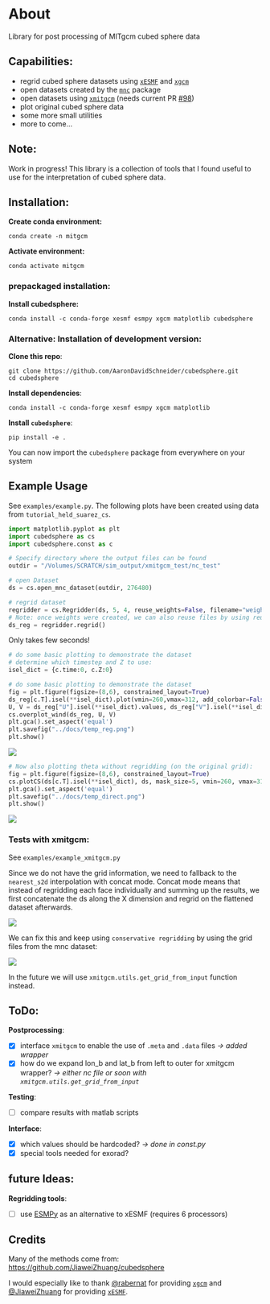 # About
Library for post processing of MITgcm cubed sphere data

## Capabilities:
- regrid cubed sphere datasets using [`xESMF`](https://xesmf.readthedocs.io/en/latest/) and [`xgcm`](https://xgcm.readthedocs.io/en/latest/)
- open datasets created by the [`mnc`](https://mitgcm.readthedocs.io/en/latest/outp_pkgs/outp_pkgs.html#netcdf-i-o-pkg-mnc) package
- open datasets using [`xmitgcm`](https://xmitgcm.readthedocs.io/en/latest/) (needs current PR [#98](https://github.com/MITgcm/xmitgcm/pull/98)) 
- plot original cubed sphere data
- some more small utilities
- more to come...

## Note:
Work in progress! This library is a collection of tools that I found useful to use for the interpretation of cubed sphere data.

## Installation:
**Create conda environment:**<br>
```shell
conda create -n mitgcm
```

**Activate environment:**<br>
```shell
conda activate mitgcm
```

### prepackaged installation:

**Install cubedsphere:**<br>
```shell
conda install -c conda-forge xesmf esmpy xgcm matplotlib cubedsphere
```

### Alternative: Installation of development version:

**Clone this repo**:<br>
```shell
git clone https://github.com/AaronDavidSchneider/cubedsphere.git
cd cubedsphere
```

**Install dependencies**:<br>
```shell
conda install -c conda-forge xesmf esmpy xgcm matplotlib
```

**Install `cubedsphere`**:<br>
```shell
pip install -e .
```

You can now import the `cubedsphere` package from everywhere on your system 
## Example Usage
See `examples/example.py`. The following plots have been created using data from `tutorial_held_suarez_cs`.
```python
import matplotlib.pyplot as plt
import cubedsphere as cs
import cubedsphere.const as c

# Specify directory where the output files can be found
outdir = "/Volumes/SCRATCH/sim_output/xmitgcm_test/nc_test"

# open Dataset
ds = cs.open_mnc_dataset(outdir, 276480)

# regrid dataset
regridder = cs.Regridder(ds, 5, 4, reuse_weights=False, filename="weights", concat_mode=False)
# Note: once weights were created, we can also reuse files by using reuse_weights=True (saves time).
ds_reg = regridder.regrid()
```
Only takes few seconds!
```python
# do some basic plotting to demonstrate the dataset
# determine which timestep and Z to use:
isel_dict = {c.time:0, c.Z:0}

# do some basic plotting to demonstrate the dataset
fig = plt.figure(figsize=(8,6), constrained_layout=True)
ds_reg[c.T].isel(**isel_dict).plot(vmin=260,vmax=312, add_colorbar=False)
U, V = ds_reg["U"].isel(**isel_dict).values, ds_reg["V"].isel(**isel_dict).values
cs.overplot_wind(ds_reg, U, V)
plt.gca().set_aspect('equal')
plt.savefig("../docs/temp_reg.png")
plt.show()

```
![](../images/temp_reg.png)
```python
# Now also plotting theta without regridding (on the original grid):
fig = plt.figure(figsize=(8,6), constrained_layout=True)
cs.plotCS(ds[c.T].isel(**isel_dict), ds, mask_size=5, vmin=260, vmax=312)
plt.gca().set_aspect('equal')
plt.savefig("../docs/temp_direct.png")
plt.show()
```
![](../images/temp_direct.png)

### Tests with xmitgcm:
See `examples/example_xmitgcm.py`

Since we do not have the grid information, we need to fallback to the `nearest_s2d` interpolation with concat mode. Concat mode means that instead of regridding each face individually and summing up the results, we first concatenate the ds along the X dimension and regrid on the flattened dataset afterwards.

![](../images/temp_ascii_reg.png)

We can fix this and keep using `conservative regridding` by using the grid files from the mnc dataset:

![](../images/temp_ascii_input_grid_reg.png)

In the future we will use `xmitgcm.utils.get_grid_from_input` function instead.

## ToDo:
**Postprocessing**:
- [x] interface `xmitgcm` to enable the use of `.meta` and `.data` files *-> added wrapper*
- [x] how do we expand lon_b and lat_b from left to outer for xmitgcm wrapper? *-> either nc file or soon with `xmitgcm.utils.get_grid_from_input`*

**Testing**:
- [ ] compare results with matlab scripts

**Interface**:
- [x] which values should be hardcoded? *-> done in const.py*
- [x] special tools needed for exorad?

## future Ideas:
**Regridding tools**:
- [ ] use [ESMPy](https://gist.github.com/JiaweiZhuang/990e8019c4103aec8353434a88f24b8a) as an alternative to xESMF (requires 6 processors)

## Credits
Many of the methods come from: https://github.com/JiaweiZhuang/cubedsphere

I would especially like to thank [@rabernat](https://github.com/rabernat) for providing  [`xgcm`](https://xgcm.readthedocs.io/en/latest/) and [@JiaweiZhuang](https://github.com/JiaweiZhuang) for providing [`xESMF`](https://xesmf.readthedocs.io/en/latest/).
